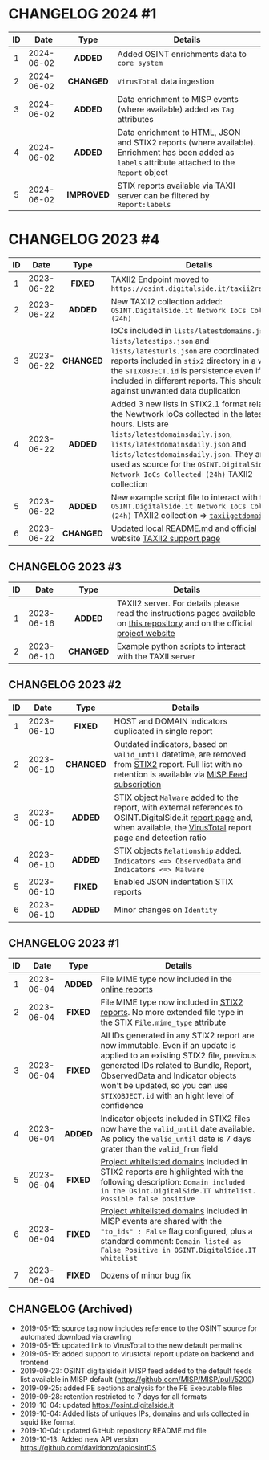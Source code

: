 # CHANGELOG 2024 #1
| ID | Date         | Type      | Details |
|:-:| --------- | :-------: | ------- |
| 1 | 2024-06-02 | **ADDED** | Added OSINT enrichments data to `core system` |
| 2 | 2024-06-02 | **CHANGED** | `VirusTotal` data ingestion |
| 3 | 2024-06-02 | **ADDED** | Data enrichment to MISP events (where available) added as `Tag` attributes |
| 4 | 2024-06-02 | **ADDED** | Data enrichment to HTML, JSON and STIX2 reports (where available). Enrichment has been added as `labels` attribute attached to the `Report` object |
| 5 | 2024-06-02 | **IMPROVED** | STIX reports available via TAXII server can be filtered by `Report:labels` |



# CHANGELOG 2023 #4
| ID | Date	    | Type      | Details |
|:-:| --------- | :-------: | ------- |
| 1 | 2023-06-22 | **FIXED** | TAXII2 Endpoint moved to `https://osint.digitalside.it/taxii2reports/` |
| 2 | 2023-06-22 | **ADDED** | New TAXII2 collection added: `OSINT.DigitalSide.it Network IoCs Collected (24h)` | 
| 3 | 2023-06-22 | **CHANGED** | IoCs included in `lists/latestdomains.json`, `lists/latestips.json` and `lists/latesturls.json` are coordinated with reports included in `stix2` directory in a way the `STIXOBJECT.id` is persistence even if included in different reports. This should help against unwanted data duplication |
| 4 | 2023-06-22 | **ADDED** | Added 3 new lists in STIX2.1 format related to the Newtwork IoCs collected in the latest 24 hours. Lists are `lists/latestdomainsdaily.json`, `lists/latestdomainsdaily.json` and `lists/latestdomainsdaily.json`. They are also used as source for the `OSINT.DigitalSide.it Network IoCs Collected (24h)` TAXII2 collection |
| 5 | 2023-06-22 | **ADDED** | New example script file to interact with the `OSINT.DigitalSide.it Network IoCs Collected (24h)` TAXII2 collection => [`taxiigetdomains.py`](https://github.com/davidonzo/Threat-Intel/blob/master/tools/TAXII2/taxiigetdomains.py) |
| 6 | 2023-06-22 | **CHANGED** | Updated local [README.md](https://github.com/davidonzo/Threat-Intel/blob/master/tools/TAXII2/README.md) and official website [TAXII2 support page](https://osint.digitalside.it/taxiiserver.html) |

## CHANGELOG 2023 #3
| ID | Date         | Type      | Details |
|:-:| --------- | :-------: | ------- |
| 1 | 2023-06-16 | **ADDED** | TAXII2 server. For details please read the instructions pages available on [this repository](https://github.com/davidonzo/Threat-Intel/tree/master/tools/TAXII2/README.md) and on the official [project website](https://osint.digitalside.it/taxiiserver.html) |
| 2 | 2023-06-10 | **CHANGED** | Example python [scripts to interact](https://github.com/davidonzo/Threat-Intel/tree/master/tools/TAXII2/) with the TAXII server |


## CHANGELOG 2023 #2
| ID | Date	    | Type      | Details |
|:-:| --------- | :-------: | ------- |
| 1 | 2023-06-10 | **FIXED** | HOST and DOMAIN indicators duplicated in single report |
| 2 | 2023-06-10 | **CHANGED** | Outdated indicators, based on `valid_until` datetime, are removed from [STIX2](https://osint.digitalside.it/Threat-Intel/stix2/) report. Full list with no retention is available via [MISP Feed subscription](https://osint.digitalside.it/Threat-Intel/digitalside-misp-feed/) | 
| 3 | 2023-06-10 | **ADDED** | STIX object `Malware` added to the report, with external references to OSINT.DigitalSide.it [report page](https://osint.digitalside.it/report/) and, when available, the [VirusTotal](https://www.virustotal.com/) report page and detection ratio |
| 4 | 2023-06-10 | **ADDED** | STIX objects `Relationship` added. `Indicators <=> ObservedData` and `Indicators <=> Malware` |
| 5 | 2023-06-10 | **FIXED** | Enabled JSON indentation STIX reports |
| 6 | 2023-06-10 | **ADDED** | Minor changes on `Identity` |

## CHANGELOG 2023 #1
| ID | Date	    | Type      | Details |
|:-:| --------- | :-------: | ------- |
| 1 | 2023-06-04| **ADDED** | File MIME type now included in the [online reports](https://osint.digitalside.it/report/) |
| 2 | 2023-06-04| **FIXED** | File MIME type now included in [STIX2 reports](https://osint.digitalside.it/Threat-Intel/stix2/). No more extended file type in the STIX `File.mime_type` attribute |
| 3 | 2023-06-04| **FIXED** | All IDs generated in any STIX2 report are now immutable. Even if an update is applied to an existing STIX2 file, previous generated IDs related to Bundle, Report, ObservedData and Indicator objects won't be updated, so you can use `STIXOBJECT.id` with an hight level of confidence |
| 4 | 2023-06-04| **ADDED** | Indicator objects included in STIX2 files now have the `valid_until` date available. As policy the `valid_until` date is 7 days grater than the `valid_from` field |
| 5 | 2023-06-04| **FIXED** | [Project whitelisted domains](https://github.com/davidonzo/Threat-Intel-Domain-WL) included in STIX2 reports are highlighted with the following description: `Domain included in the Osint.DigitalSide.IT whitelist. Possible false positive` |
| 6 | 2023-06-04| **FIXED** | [Project whitelisted domains](https://github.com/davidonzo/Threat-Intel-Domain-WL) included in MISP events are shared with the `"to_ids" : False` flag configured, plus a standard comment: `Domain listed as False Positive in OSINT.DigitalSide.IT whitelist` |
| 7 | 2023-06-04| **FIXED** | Dozens of minor bug fix |

## CHANGELOG (Archived)
* 2019-05-15: source tag now includes reference to the OSINT source for automated download via crawling
* 2019-05-15: updated link to VirusTotal to the new default permalink
* 2019-05-15: added support to virustotal report update on backend and frontend
* 2019-09-23: OSINT.digitalside.it MISP feed added to the default feeds list available in MISP default (https://github.com/MISP/MISP/pull/5200)
* 2019-09-25: added PE sections analysis for the PE Executable files 
* 2019-09-28: retention restricted to 7 days for all formats
* 2019-10-04: updated https://osint.digitalside.it
* 2019-10-04: Added lists of uniques IPs, domains and urls collected in squid like format
* 2019-10-04: updated GitHub repository README.md file
* 2019-10-13: Added new API version https://github.com/davidonzo/apiosintDS
